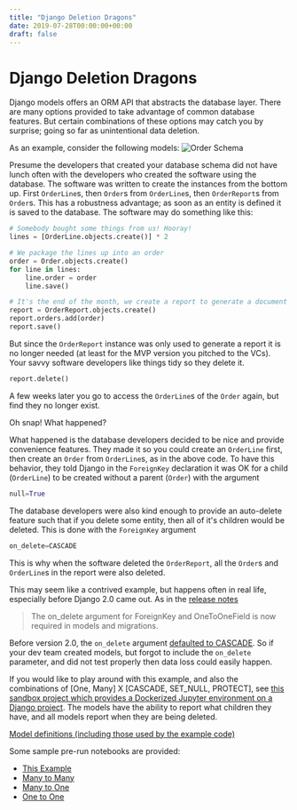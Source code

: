 ```yaml
---
title: "Django Deletion Dragons"
date: 2019-07-28T00:00:00+00:00
draft: false
---
```


# Django Deletion Dragons

Django models offers an ORM API that abstracts the database layer.  There are many options provided to take advantage of common database features.  But certain combinations of these options may catch you by surprise; going so far as unintentional data deletion.

As an example, consider the following models:
![Order Schema](/images/DjangoDeletionOrderExample.png)

Presume the developers that created your database schema did not have lunch often with the developers who created the software using the database. The software was written to create the instances from the bottom up. First `OrderLine`s, then `Order`s from `OrderLine`s, then `OrderReport`s from `Order`s.  This has a robustness advantage; as soon as an entity is defined it is saved to the database. The software may do something like this:

```python
# Somebody bought some things from us! Hooray!
lines = [OrderLine.objects.create()] * 2

# We package the lines up into an order
order = Order.objects.create()
for line in lines:
    line.order = order
    line.save()

# It's the end of the month, we create a report to generate a document
report = OrderReport.objects.create()
report.orders.add(order)
report.save()
```

But since the `OrderReport` instance was only used to generate a report it is no longer needed (at least for the MVP version you pitched to the VCs).  Your savvy software developers like things tidy so they delete it.

```python
report.delete()
```

A few weeks later you go to access the `OrderLine`s of the `Order` again, but find they no longer exist. 

Oh snap! What happened?

What happened is the database developers decided to be nice and provide convenience features.  They made it so you could create an `OrderLine` first, then create an `Order` from `OrderLine`s, as in the above code. To have this behavior, they told Django in the `ForeignKey` declaration it was OK for a child (`OrderLine`) to be created without a parent (`Order`) with the argument

```python    
null=True
```

The database developers were also kind enough to provide an auto-delete feature such that if you delete some entity, then all of it's children would be deleted. This is done with the `ForeignKey` argument

```python
on_delete=CASCADE
```

This is why when the software deleted the `OrderReport`, all the `Order`s and `OrderLine`s in the report were also deleted.

This may seem like a contrived example, but happens often in real life, especially before Django 2.0 came out. As in the [release notes](https://docs.djangoproject.com/en/2.0/releases/2.0/)

> The on_delete argument for ForeignKey and OneToOneField is now required in models and migrations.

Before version 2.0, the `on_delete` argument [defaulted to CASCADE](https://docs.djangoproject.com/en/1.11/ref/models/fields/#django.db.models.ForeignKey). So if your dev team created models, but forgot to include the `on_delete` parameter, and did not test properly then data loss could easily happen.

If you would like to play around with this example, and also the combinations of \[One, Many\] X \[CASCADE, SET_NULL, PROTECT\], see [this sandbox project which provides a Dockerized Jupyter environment on a Django project](https://github.com/RandyMoore/DjangoDeletion).  The models have the ability to report what children they have, and all models report when they are being deleted.

[Model definitions (including those used by the example code)](https://github.com/RandyMoore/DjangoDeletion/blob/master/delete_example/models.py)

Some sample pre-run notebooks are provided:

* [This Example](https://github.com/RandyMoore/DjangoDeletion/blob/master/Motivating%20Example.ipynb)
* [Many to Many](https://github.com/RandyMoore/DjangoDeletion/blob/master/ManyToMany.ipynb)
* [Many to One](https://github.com/RandyMoore/DjangoDeletion/blob/master/ManyToOne.ipynb)
* [One to One](https://github.com/RandyMoore/DjangoDeletion/blob/master/OneToOne.ipynb)



